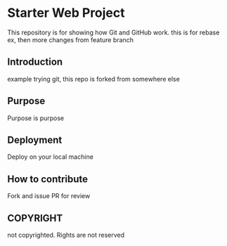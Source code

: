 # Starter Web Project

This repository is for showing how Git and GitHub work. this is for rebase ex, then more changes from feature branch

## Introduction

example trying git, this repo is forked from somewhere else

## Purpose

Purpose is purpose

## Deployment

Deploy on your local machine

## How to contribute

Fork and issue PR for review

## COPYRIGHT

not copyrighted. Rights are not reserved
